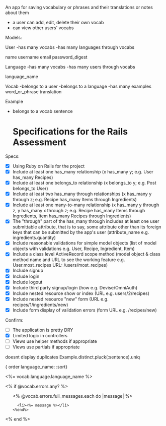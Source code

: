 An app for saving vocabulary or phrases and their translations or notes about them

- a user can add, edit, delete their own vocab
- can view other users' vocabs

Models:

User
  -has many vocabs
  -has many languages through vocabs
  
  name
  username
  email
  password_digest
  
Language
  -has many vocabs
  -has many users through vocabs

  language_name

Vocab
  -belongs to a user
  -belongs to a language
  -has many examples
  word_or_phrase
  translation
  

Example
- belongs to a vocab
sentence

  # Specifications for the Rails Assessment

Specs:
- [x] Using Ruby on Rails for the project
- [x] Include at least one has_many relationship (x has_many y; e.g. User has_many Recipes) 
- [x] Include at least one belongs_to relationship (x belongs_to y; e.g. Post belongs_to User)
- [x] Include at least two has_many through relationships (x has_many y through z; e.g. Recipe has_many Items through Ingredients)
- [x] Include at least one many-to-many relationship (x has_many y through z, y has_many x through z; e.g. Recipe has_many Items through Ingredients, Item has_many Recipes through Ingredients)
- [x] The "through" part of the has_many through includes at least one user submittable attribute, that is to say, some attribute other than its foreign keys that can be submitted by the app's user (attribute_name e.g. ingredients.quantity)
- [x] Include reasonable validations for simple model objects (list of model objects with validations e.g. User, Recipe, Ingredient, Item)
- [x] Include a class level ActiveRecord scope method (model object & class method name and URL to see the working feature e.g. User.most_recipes URL: /users/most_recipes)
- [x] Include signup
- [x] Include login
- [x] Include logout
- [x] Include third party signup/login (how e.g. Devise/OmniAuth)
- [x] Include nested resource show or index (URL e.g. users/2/recipes)
- [x] Include nested resource "new" form (URL e.g. recipes/1/ingredients/new)
- [x] Include form display of validation errors (form URL e.g. /recipes/new)

Confirm:
- [ ] The application is pretty DRY
- [x] Limited logic in controllers
- [ ] Views use helper methods if appropriate
- [ ] Views use partials if appropriate

doesnt display duplicates
Example.distinct.pluck(:sentence).uniq

{ order language_name: :sort}

<%= vocab.language.language_name %> 


<% if @vocab.errors.any? %>
  <ul>
    <% @vocab.errors.full_messages.each do |message| %>
     
      <li><%= message %></li>
    <%end%>
</ul>
 <% end %>